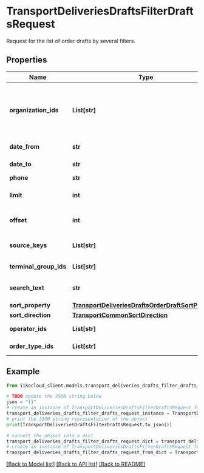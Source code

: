 # TransportDeliveriesDraftsFilterDraftsRequest

Request for the list of order drafts by several filters.

## Properties

Name | Type | Description | Notes
------------ | ------------- | ------------- | -------------
**organization_ids** | **List[str]** | Organization ID for which the order drafts search will be performed.                Can be obtained by &#x60;/api/1/organizations&#x60; operation. | 
**date_from** | **str** | Draft creation time (UTC). Lower limit. | [optional] 
**date_to** | **str** | Draft creation time (UTC). Upper limit. | [optional] 
**phone** | **str** | Phone number. | [optional] 
**limit** | **int** | Desirable size of result set (50 by default). | [optional] 
**offset** | **int** | Offset from the beginning of full result set for paging. | [optional] 
**source_keys** | **List[str]** | Delivery sources (DeliveryClub, PH and etc.) | [optional] 
**terminal_group_ids** | **List[str]** | List of terminal groups IDs. | [optional] 
**search_text** | **str** | Value for search. Used for prefix search. | [optional] 
**sort_property** | [**TransportDeliveriesDraftsOrderDraftSortProperty**](TransportDeliveriesDraftsOrderDraftSortProperty.md) | Sorting property. | [optional] 
**sort_direction** | [**TransportCommonSortDirection**](TransportCommonSortDirection.md) | Sorting direction. | [optional] 
**operator_ids** | **List[str]** | List of drafts operator IDs. | [optional] 
**order_type_ids** | **List[str]** | List of drafts order type IDs. | [optional] 

## Example

```python
from iikocloud_client.models.transport_deliveries_drafts_filter_drafts_request import TransportDeliveriesDraftsFilterDraftsRequest

# TODO update the JSON string below
json = "{}"
# create an instance of TransportDeliveriesDraftsFilterDraftsRequest from a JSON string
transport_deliveries_drafts_filter_drafts_request_instance = TransportDeliveriesDraftsFilterDraftsRequest.from_json(json)
# print the JSON string representation of the object
print(TransportDeliveriesDraftsFilterDraftsRequest.to_json())

# convert the object into a dict
transport_deliveries_drafts_filter_drafts_request_dict = transport_deliveries_drafts_filter_drafts_request_instance.to_dict()
# create an instance of TransportDeliveriesDraftsFilterDraftsRequest from a dict
transport_deliveries_drafts_filter_drafts_request_from_dict = TransportDeliveriesDraftsFilterDraftsRequest.from_dict(transport_deliveries_drafts_filter_drafts_request_dict)
```
[[Back to Model list]](../README.md#documentation-for-models) [[Back to API list]](../README.md#documentation-for-api-endpoints) [[Back to README]](../README.md)



